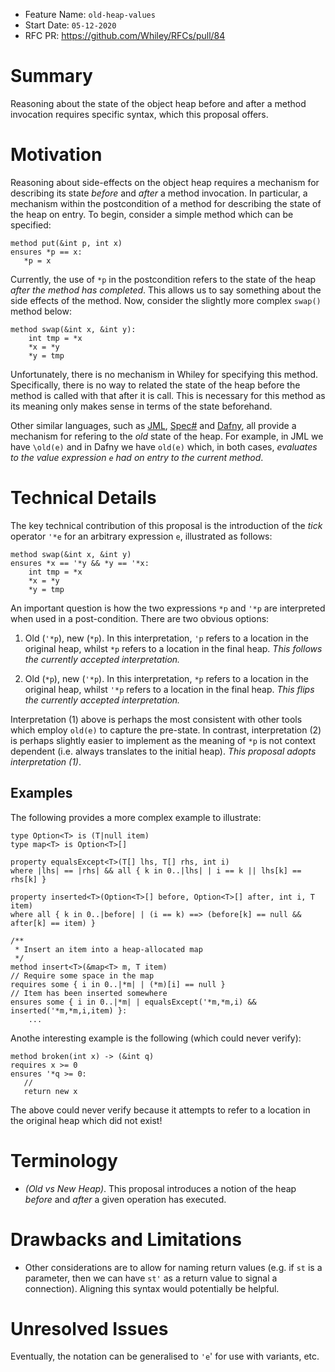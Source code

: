 - Feature Name: `old-heap-values`
- Start Date: `05-12-2020`
- RFC PR: https://github.com/Whiley/RFCs/pull/84

# Summary

Reasoning about the state of the object heap before and after a method
invocation requires specific syntax, which this proposal offers.

# Motivation

Reasoning about side-effects on the object heap requires a mechanism
for describing its state _before_ and _after_ a method invocation.  In
particular, a mechanism within the postcondition of a method for
describing the state of the heap on entry.  To begin, consider a
simple method which can be specified:

```
method put(&int p, int x)
ensures *p == x:
   *p = x
```

Currently, the use of `*p` in the postcondition refers to the state of
the heap _after the method has completed_.  This allows us to say
something about the side effects of the method.  Now, consider the
slightly more complex `swap()` method below:

```
method swap(&int x, &int y):
    int tmp = *x
    *x = *y
    *y = tmp
```

Unfortunately, there is no mechanism in Whiley for specifying this
method.  Specifically, there is no way to related the state of the
heap before the method is called with that after it is call.  This is
necessary for this method as its meaning only makes sense in terms of
the state beforehand.

Other similar languages, such as
[JML](https://en.wikipedia.org/wiki/Java_Modeling_Language),
[Spec#](https://en.wikipedia.org/wiki/Spec_Sharp) and
[Dafny](https://en.wikipedia.org/wiki/Dafny), all provide a mechanism
for refering to the _old_ state of the heap.  For example, in JML we
have `\old(e)` and in Dafny we have `old(e)` which, in both cases,
_evaluates to the value expression `e` had on entry to the current
method_.

# Technical Details

The key technical contribution of this proposal is the introduction of
the _tick_ operator `'*e` for an arbitrary expression `e`, illustrated
as follows:

```
method swap(&int x, &int y)
ensures *x == '*y && *y == '*x:
    int tmp = *x
    *x = *y
    *y = tmp
```

An important question is how the two expressions `*p` and `'*p` are
interpreted when used in a post-condition.  There are two obvious
options:

1. Old (`'*p`), new (`*p`).  In this interpretation, `'p` refers to a
location in the original heap, whilst `*p` refers to a location in the
final heap.  _This follows the currently accepted interpretation._

2. Old (`*p`), new (`'*p`).  In this interpretation, `*p` refers to a
location in the original heap, whilst `'*p` refers to a location in the
final heap.  _This flips the currently accepted interpretation._

Interpretation (1) above is perhaps the most consistent with other
tools which employ `old(e)` to capture the pre-state.  In contrast,
interpretation (2) is perhaps slightly easier to implement as the
meaning of `*p` is not context dependent (i.e. always translates to
the initial heap).  _This proposal adopts interpretation (1)_.

## Examples

The following provides a more complex example to illustrate:

```
type Option<T> is (T|null item)
type map<T> is Option<T>[]

property equalsExcept<T>(T[] lhs, T[] rhs, int i)
where |lhs| == |rhs| && all { k in 0..|lhs| | i == k || lhs[k] == rhs[k] }

property inserted<T>(Option<T>[] before, Option<T>[] after, int i, T item)
where all { k in 0..|before| | (i == k) ==> (before[k] == null && after[k] == item) }

/**
 * Insert an item into a heap-allocated map
 */
method insert<T>(&map<T> m, T item)
// Require some space in the map
requires some { i in 0..|*m| | (*m)[i] == null }
// Item has been inserted somewhere
ensures some { i in 0..|*m| | equalsExcept('*m,*m,i) && inserted('*m,*m,i,item) }:
    ...
```

Anothe interesting example is the following (which could never verify):

```
method broken(int x) -> (&int q)
requires x >= 0
ensures '*q >= 0:
   //
   return new x
```

The above could never verify because it attempts to refer to a
location in the original heap which did not exist!

# Terminology

   * *(Old vs New Heap)*.  This proposal introduces a notion of the
      heap _before_ and _after_ a given operation has executed.

# Drawbacks and Limitations

   * Other considerations are to allow for naming return values
     (e.g. if `st` is a parameter, then we can have `st'` as a return
     value to signal a connection).  Aligning this syntax would
     potentially be helpful.

# Unresolved Issues

Eventually, the notation can be generalised to `'e`' for use with
variants, etc.
